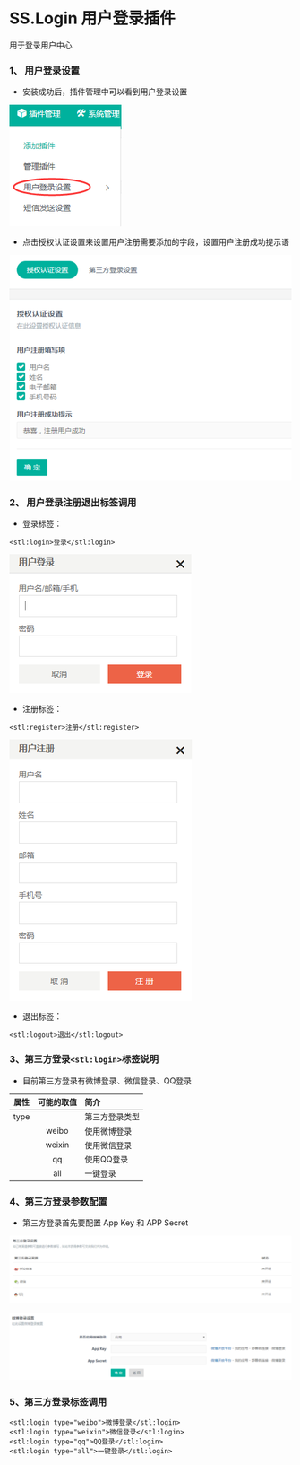 # SS.Login 用户登录插件

用于登录用户中心

### 1、 用户登录设置

* 安装成功后，插件管理中可以看到用户登录设置

![](./assets/docs/login001.png)

* 点击授权认证设置来设置用户注册需要添加的字段，设置用户注册成功提示语

![](./assets/docs/login002.png)

### 2、 用户登录注册退出标签调用

* 登录标签：

```
<stl:login>登录</stl:login>
```

![](./assets/docs/login003.png)

* 注册标签：

```
<stl:register>注册</stl:register>
```

![](./assets/docs/login004.png)

* 退出标签：

```
<stl:logout>退出</stl:logout>
```

### 3、第三方登录`<stl:login>`标签说明

* 目前第三方登录有微博登录、微信登录、QQ登录

| 属性 | 可能的取值 | 简介 |
| --- | :---: | :--- |
| type |  | 第三方登录类型 |
|  | weibo | 使用微博登录 |
|  | weixin | 使用微信登录 |
|  | qq | 使用QQ登录 |
|  | all | 一键登录 |

### 4、第三方登录参数配置

* 第三方登录首先要配置 App Key 和 APP Secret

![](./assets/docs/login005.png)

![](./assets/docs/login006.png)

### 5、第三方登录标签调用

```
<stl:login type="weibo">微博登录</stl:login>
<stl:login type="weixin">微信登录</stl:login>
<stl:login type="qq">QQ登录</stl:login>
<stl:login type="all">一键登录</stl:login>
```
